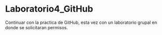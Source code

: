 # Laboratorio4_GitHub
Continuar con la practica de GitHub, esta vez con un laboratorio grupal en donde se solicitaran permisos. 
